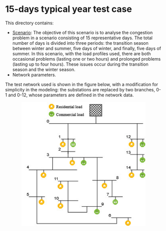 # 15-days typical year test case


This directory contains:

- [Scenario](https://github.com/CarlosGS20/Typical-load-profile-MV-CIGRE-benchmark/tree/main/15-days%20typical%20year%20test%20case/Scenario): The objective of this scenario is to analyse the congestion problem in a scenario consisting of 15 representative days. The total number of days is divided into three periods: the transition season between winter and summer, five days of winter, and finally, five days of summer. In this scenario, with the load profiles used, there are both occasional problems (lasting one or two hours) and prolonged problems (lasting up to four hours). These issues occur during the transition season  and the winter season.
- Network parameters.

The test network used is shown in the figure below, with a modification for simplicity in the modeling: the substations are replaced by two branches, 0-1 and 0-12, whose parameters are defined in the network data. 

<p align="center" width="100%">
    <img src="https://github.com/CarlosGS20/Typical-load-profile-MV-CIGRE-benchmark/blob/main/5-days%20test%20case/MV_CIGRE_grid.jpg" width="400" height="400">
</p>




